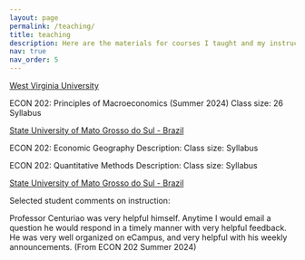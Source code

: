 ```yaml
---
layout: page
permalink: /teaching/
title: teaching
description: Here are the materials for courses I taught and my instructor record.
nav: true
nav_order: 5
---
```


[West Virginia University](https://www.wvu.edu/)

ECON 202: Principles of Macroeconomics (Summer 2024)
Class size: 26
Syllabus

[State University of Mato Grosso do Sul - Brazil](https://www.wvu.edu/)

ECON 202: Economic Geography 
Description:
Class size:
Syllabus

ECON 202: Quantitative Methods 
Description:
Class size:
Syllabus

[State University of Mato Grosso do Sul - Brazil](https://www.wvu.edu/)

Selected student comments on instruction:

Professor Centuriao was very helpful himself. Anytime I would email a question he would respond in a timely manner with very helpful feedback. He was very well organized on eCampus, and very helpful with his weekly announcements. (From ECON 202 Summer 2024)
